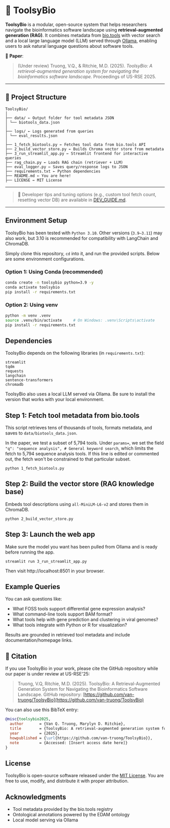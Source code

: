# 🔬 ToolsyBio

**ToolsyBio** is a modular, open-source system that helps researchers navigate the bioinformatics software landscape using **retrieval-augmented generation (RAG)**. It combines metadata from [bio.tools](https://bio.tools) with vector search and a local large language model (LLM) served through [Ollama](https://ollama.com/), enabling users to ask natural language questions about software tools.

📝 **Paper**:  
> (Under review) Truong, V.Q., & Ritchie, M.D. (2025). *ToolsyBio: A retrieval-augmented generation system for navigating the bioinformatics software landscape.* Proceedings of US-RSE 2025.

---

## 📁 Project Structure
```
ToolsyBio/
│
├── data/ ← Output folder for tool metadata JSON
│ └── biotools_data.json
│
├── logs/ ← Logs generated from queries
│ └── eval_results.json
│
├── 1_fetch_biotools.py ← Fetches tool data from bio.tools API
├── 2_build_vector_store.py ← Builds Chroma vector store from metadata
├── 3_run_streamlit_app.py ← Streamlit frontend for interactive queries
├── rag_chain.py ← Loads RAG chain (retriever + LLM)
├── eval_logger.py ← Saves query/response logs to JSON
├── requirements.txt ← Python dependencies
├── README.md ← You are here!
├── LICENSE ← MIT License
```

---
> 📘 Developer tips and tuning options (e.g., custom tool fetch count, resetting vector DB) are available in [DEV_GUIDE.md](./docs/DEV_GUIDE.md).


---

## Environment Setup

ToolsyBio has been tested with `Python 3.10`. Other versions (`3.9–3.11`) may also work, but 3.10 is recommended for compatibility with LangChain and ChromaDB.

Simply clone this repository, `cd` into it, and run the provided scripts. Below are some environment configurations.

### Option 1: Using Conda (recommended)

```bash
conda create -n toolsybio python=3.9 -y
conda activate toolsybio
pip install -r requirements.txt
```
### Option 2: Using venv

```bash
python -m venv .venv
source .venv/bin/activate     # On Windows: .venv\Scripts\activate
pip install -r requirements.txt
```

## Dependencies
ToolsyBio depends on the following libraries (in `requirements.txt`):

```
streamlit
tqdm
requests
langchain
sentence-transformers
chromadb
```
ToolsyBio also uses a local LLM served via Ollama. Be sure to install the version that works with your local environment.

## Step 1: Fetch tool metadata from bio.tools
This script retrieves tens of thousands of tools, formats metadata, and saves to `data/biotools_data.json`. 

In the paper, we test a subset of 5,794 tools. Under `params=`, we set the field `"q": "sequence analysis", # General keyword search`, which limits the fetch to 5,794 sequence analysis tools. If this line is edited or commented out, the fetch won't be constrained to that particular subset.

```
python 1_fetch_biotools.py
```

## Step 2: Build the vector store (RAG knowledge base)
Embeds tool descriptions using `all-MiniLM-L6-v2` and stores them in ChromaDB.

```
python 2_build_vector_store.py
```

## Step 3: Launch the web app
Make sure the model you want has been pulled from Ollama and is ready before running the app. 

```
streamlit run 3_run_streamlit_app.py
```

Then visit http://localhost:8501 in your browser.


## Example Queries

You can ask questions like:
* What FOSS tools support differential gene expression analysis?
* What command-line tools support BAM format?
* What tools help with gene prediction and clustering in viral genomes?
* What tools integrate with Python or R for visualization?

Results are grounded in retrieved tool metadata and include documentation/homepage links.


## 🧾 Citation

If you use ToolsyBio in your work, please cite the GitHub repository while our paper is under review at US-RSE'25:

> Truong, V.Q, Ritchie, M.D. (2025). ToolsyBio: A Retrieval-Augmented Generation System for Navigating the Bioinformatics Software Landscape. GitHub repository: [https://github.com/van-truong/ToolsyBio](https://github.com/van-truong/ToolsyBio)

You can also use this BibTeX entry:

```bibtex
@misc{toolsybio2025,
  author       = {Van Q. Truong, Marylyn D. Ritchie},
  title        = {ToolsyBio: A retrieval-augmented generation system for navigating the bioinformatics software landscape},
  year         = {2025},
  howpublished = {\url{https://github.com/van-truong/ToolsyBio}},
  note         = {Accessed: [Insert access date here]}
}
```

## License

ToolsyBio is open-source software released under the [MIT License](./LICENSE). You are free to use, modify, and distribute it with proper attribution.

## Acknowledgments
* Tool metadata provided by the bio.tools registry
* Ontological annotations powered by the EDAM ontology
* Local model serving via Ollama


